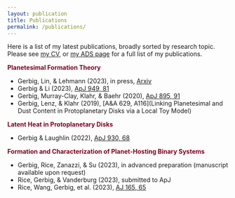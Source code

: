 ```yaml
---
layout: publication
title: Publications
permalink: /publications/
---
```


Here is a list of my latest publications, broadly sorted by research topic. Please see [my CV](../cv), or [my ADS page][kg-ads] for a full list of my publications.

[kg-ads]: https://ui.adsabs.harvard.edu/search/p_=0&q=author%3A%22Gerbig%2C%20Konstantin%22&sort=date%20desc%2C%20bibcode%20desc


    
<span style="color:#800020">**Planetesimal Formation Theory**</span>
* Gerbig, Lin, & Lehmann (2023), in press, [Arxiv](https://arxiv.org/abs/2311.17996)
* Gerbig & Li (2023), [ApJ 949, 81](https://iopscience.iop.org/article/10.3847/1538-4357/acca1a) 
* Gerbig, Murray-Clay, Klahr, & Baehr (2020), [ApJ 895, 91](https://ui.adsabs.harvard.edu/abs/2020ApJ...895...91G/abstract)
* Gerbig, Lenz, & Klahr (2019), [A&A 629, A116](Linking Planetesimal and Dust Content in Protoplanetary Disks via a Local Toy Model) 

<span style="color:#800020">**Latent Heat in Protoplanetary Disks**</span>
* Gerbig & Laughlin (2022), [ApJ 930, 68](https://iopscience.iop.org/article/10.3847/1538-4357/ac6500) 

<span style="color:#800020">**Formation and Characterization of Planet-Hosting Binary Systems**</span>
* Gerbig, Rice, Zanazzi, & Su (2023), in advanced preparation (manuscript available upon request) 
* Rice, Gerbig, & Vanderburg (2023), submitted to ApJ 
* Rice, Wang, Gerbig, et al. (2023), [AJ 165, 65](https://iopscience.iop.org/article/10.3847/1538-3881/aca88e)





<!--


{% assign publications_posts = site.publications | sort: 'date' | reverse | paginate: 8 %}

{% for post in publications_posts %}
<div class="post-content">
{% if post.pdflink %}
      <h4 class="post-title">{{post.title}}<a href="{{ post.pdflink }}"><i class="fa fa-link"></i></a></h4>
    {% else %}
      <h4 class="post-title">{{post.title}}</h4>
    {% endif %}
    <p>{{ post.authors | strip_html }},  &nbsp;&nbsp; {{ post.journal | strip_html }}, &nbsp;&nbsp;  {{post.date | date: '%Y'}}</p>
</div>
{% endfor %}

{% include pagination.html collection=site.publications%}








{% assign publications_posts = site.publications | sort: 'date' | reverse | paginate: 8 %}

{% for post in publications_posts %}
<article class="post">
  {% if post.img %}
    <a class="post-thumbnail" style="background-image: url({{"/assets/img/" | prepend: site.baseurl | append : post.img}})" href="{{post.url | prepend: site.baseurl}}"></a>
  {% else %}
  {% endif %}
  <div class="post-content">
    <h2 class="post-title"><a href="{{post.url | prepend: site.baseurl}}">{{post.title}}</a></h2>
    {% if post.pdflink %}
      <p>{{ post.authors | strip_html }},  &nbsp;&nbsp; {{ post.journal | strip_html }}, &nbsp;&nbsp;  {{post.date | date: '%Y'}}, &nbsp;&nbsp; <a href="{{ post.pdflink }}"><i class="fa fa-link"></i></a></p>
    {% else %}
      <p>{{ post.authors | strip_html }},  &nbsp;&nbsp; {{ post.journal | strip_html }}, &nbsp;&nbsp;  {{post.date | date: '%Y'}}</p>
    {% endif %}

  </div>
</article>
{% endfor %}

{% include pagination.html collection=site.publications%}

-->


